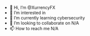 - 👋 Hi, I’m @XurrencyFX
- 👀 I’m interested in
- 🌱 I’m currently learning cybersecurity
- 💞️ I’m looking to collaborate on N/A
- 📫 How to reach me N/A

<!---
XurrencyFX/XurrencyFX is a ✨ special ✨ repository because its `README.md` (this file) appears on your GitHub profile.
You can click the Preview link to take a look at your changes.
--->
